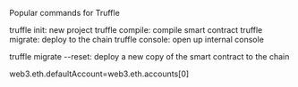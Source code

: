 Popular commands for Truffle

truffle init: new project
truffle compile: compile smart contract
truffle migrate: deploy to the chain
truffle console: open up internal console

truffle migrate --reset: deploy a new copy of the smart contract to the chain


web3.eth.defaultAccount=web3.eth.accounts[0]